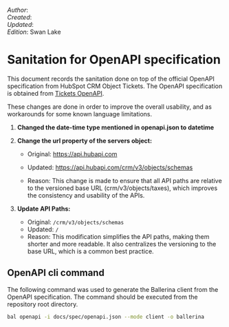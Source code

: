 _Author_:  <!-- TODO: Add author name --> \
_Created_: <!-- TODO: Add date --> \
_Updated_: <!-- TODO: Add date --> \
_Edition_: Swan Lake

# Sanitation for OpenAPI specification

This document records the sanitation done on top of the official OpenAPI specification from HubSpot CRM Object Tickets. 
The OpenAPI specification is obtained from [Tickets OpenAPI](https://github.com/HubSpot/HubSpot-public-api-spec-collection/blob/main/PublicApiSpecs/CRM/Tickets/Rollouts/424/v3/schemas.json).

These changes are done in order to improve the overall usability, and as workarounds for some known language limitations.

1. **Changed the date-time type mentioned in openapi.json to datetime**

2. **Change the url property of the servers object:**

    * Original: https://api.hubapi.com <br>
    * Updated: https://api.hubapi.com/crm/v3/objects/schemas

    * Reason: This change is made to ensure that all API paths are relative to the versioned base URL (crm/v3/objects/taxes), which improves the consistency and usability of the APIs.

3. **Update API Paths:**

    * Original: `/crm/v3/objects/schemas`
    * Updated: `/`
    * Reason: This modification simplifies the API paths, making them shorter and more readable. It also centralizes the versioning to the base URL, which is a common best practice. 

## OpenAPI cli command

The following command was used to generate the Ballerina client from the OpenAPI specification. The command should be executed from the repository root directory.

```bash
bal openapi -i docs/spec/openapi.json --mode client -o ballerina
```
